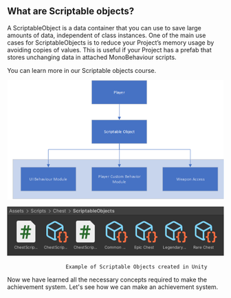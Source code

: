 ## What are Scriptable objects?

A ScriptableObject is a data container that you can use to save large amounts of data, independent of class instances. One of the main use cases for ScriptableObjects is to reduce your Project’s memory usage by avoiding copies of values. This is useful if your Project has a prefab that stores unchanging data in attached MonoBehaviour scripts.

You can learn more in our Scriptable objects course.

![Scriptable Objects Flow Chart](Images/Chap1-1.png)

![Scriptable Objects Unity Snippet](Images/Chap1-2.png)

                       Example of Scriptable Objects created in Unity

Now we have learned all the necessary concepts required to make the achievement system. Let's see how we can make an achievement system.
